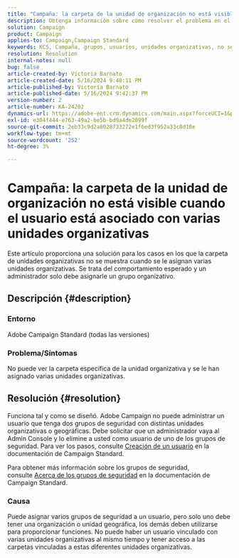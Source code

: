 ```yaml
---
title: "Campaña: la carpeta de la unidad de organización no está visible cuando el usuario está asociado con varias unidades organizativas"
description: Obtenga información sobre cómo resolver el problema en el que la carpeta de la unidad organizativa no se muestra cuando se le asignan varias unidades organizativas.
solution: Campaign
product: Campaign
applies-to: Campaign,Campaign Standard
keywords: KCS, Campaña, grupos, usuarios, unidades organizativas, no se muestra la carpeta de la unidad organizativa, resolución de problemas, grupos de seguridad
resolution: Resolution
internal-notes: null
bug: false
article-created-by: Victoria Barnato
article-created-date: 5/16/2024 9:40:11 PM
article-published-by: Victoria Barnato
article-published-date: 5/16/2024 9:42:37 PM
version-number: 2
article-number: KA-24202
dynamics-url: https://adobe-ent.crm.dynamics.com/main.aspx?forceUCI=1&pagetype=entityrecord&etn=knowledgearticle&id=235fc3d8-cc13-ef11-9f8a-6045bd006c82
exl-id: e304f444-e763-49a2-be5b-bd9a4de2099f
source-git-commit: 2eb33c9d2a8028733272e1f6ed3f952a33c8d18e
workflow-type: tm+mt
source-wordcount: '252'
ht-degree: 3%

---
```


# Campaña: la carpeta de la unidad de organización no está visible cuando el usuario está asociado con varias unidades organizativas


Este artículo proporciona una solución para los casos en los que la carpeta de unidades organizativas no se muestra cuando se le asignan varias unidades organizativas. Se trata del comportamiento esperado y un administrador solo debe asignarle un grupo organizativo.





## Descripción {#description}


### Entorno

Adobe Campaign Standard (todas las versiones)

### Problema/Síntomas

No puede ver la carpeta específica de la unidad organizativa y se le han asignado varias unidades organizativas.


## Resolución {#resolution}


Funciona tal y como se diseñó. Adobe Campaign no puede administrar un usuario que tenga dos grupos de seguridad con distintas unidades organizativas o geográficas. Debe solicitar que un administrador vaya al Admin Console y lo elimine a usted como usuario de uno de los grupos de seguridad. Para ver los pasos, consulte [Creación de un usuario](https://experienceleague.adobe.com/en/docs/campaign-standard/using/administrating/users-and-security/users-management#creating-a-user) en la documentación de Campaign Standard.

Para obtener más información sobre los grupos de seguridad, consulte [Acerca de los grupos de seguridad](https://experienceleague.adobe.com/en/docs/campaign-standard/using/administrating/users-and-security/managing-groups-and-users) en la documentación de Campaign Standard.

### Causa

Puede asignar varios grupos de seguridad a un usuario, pero solo uno debe tener una organización o unidad geográfica, los demás deben utilizarse para proporcionar funciones. No puede haber un usuario vinculado con varias unidades organizativas al mismo tiempo y tener acceso a las carpetas vinculadas a estas diferentes unidades organizativas.
